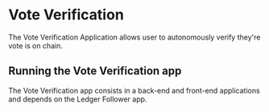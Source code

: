 # Vote Verification

The Vote Verification Application allows user to autonomously verify they're vote is on chain.

## Running the Vote Verification app

The Vote Verification app consists in a back-end and front-end applications and depends on the Ledger Follower app.

